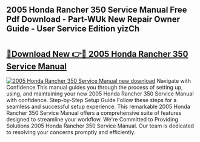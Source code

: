 ## 2005 Honda Rancher 350 Service Manual Free Pdf Download - Part-WUk New Repair Owner Guide - User Service Edition yizCh

# <h2><a href="http://bc13470.oget.top/?id=2005+Honda+Rancher+350+Service+Manual">🔗Download New 👉🔴 2005 Honda Rancher 350 Service Manual</a></h2>

[![2005 Honda Rancher 350 Service Manual new download](https://i.imgur.com/5g1atiW.png)](http://bc13470.oget.top/?id=2005+Honda+Rancher+350+Service+Manual)
Navigate with Confidence This manual guides you through the process of setting up, using, and maintaining your new 2005 Honda Rancher 350 Service Manual with confidence. Step-by-Step Setup Guide Follow these steps for a seamless and successful setup experience. This remarkable 2005 Honda Rancher 350 Service Manual offers a comprehensive suite of features designed to streamline your workflow. We're Committed to Providing Solutions 2005 Honda Rancher 350 Service Manual. Our team is dedicated to resolving your concerns promptly and efficiently.
